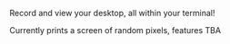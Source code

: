 Record and view your desktop, all within your terminal!

Currently prints a screen of random pixels, features TBA
